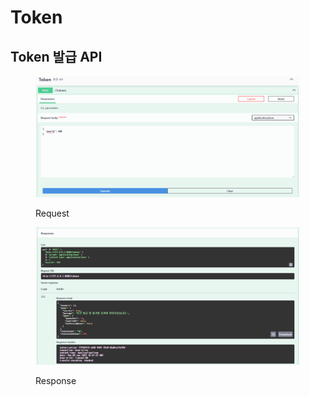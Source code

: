 # Token

## Token 발급 API

<figure><img src="../.gitbook/assets/image (12) (1).png" alt=""><figcaption><p>Request</p></figcaption></figure>

<figure><img src="../.gitbook/assets/image (13) (1).png" alt=""><figcaption><p>Response</p></figcaption></figure>
